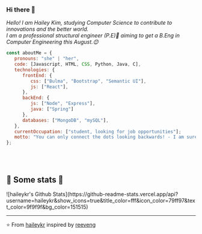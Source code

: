 ### Hi there 👋

<!--
**haileykr/haileykr** is a ✨ _special_ ✨ repository because its `README.md` (this file) appears on your GitHub profile.

Here are some ideas to get you started:

- 🔭 I’m currently working on ...
- 🌱 I’m currently learning ...
- 👯 I’m looking to collaborate on ...
- 🤔 I’m looking for help with ...
- 💬 Ask me about ...
- 📫 How to reach me: ...
- 😄 Pronouns: ...
- ⚡ Fun fact: ...
-->

<p><em>Hello! I am Hailey Kim, studying Computer Science to contribute to innovations and the better world.<br>
  I am a professional structural engineer (P.E)👯 aiming to get a B.Eng in Computer Engineering this August.😊
  </em></p>


```javascript
const aboutMe = {
   pronouns: "she" | "her",
   code: [Javascript, HTML, CSS, Python, Java, C],
   technologies: {
      frontEnd: {
         css: ["Bulma", "Bootstrap", "Semantic UI"],
         js: ["React"],
      },
      backEnd: {
         js: ["Node", "Express"],
         java: ["Spring"]
      },
      databases: ["MongoDB", "mySQL"],
   },
   currentOccupation: ["student, looking for job opportunities"];
   motto: "You can only connect the dots looking backwards! - I am sure what I have had interest in and spent time on will be connected and enable me to achieve what I want."
};
```
</br></br>
<h2>🌱 Some stats 🌱</h2>
![haileykr's Github Stats](https://github-readme-stats.vercel.app/api?username=haileykr&show_icons=true&title_color=fff&icon_color=79ff97&text_color=9f9f9f&bg_color=151515)

---

⭐️ From  [haileykr](https://github.com/haileykr) inspired by [reeveng](https://github.com/reeveng)
